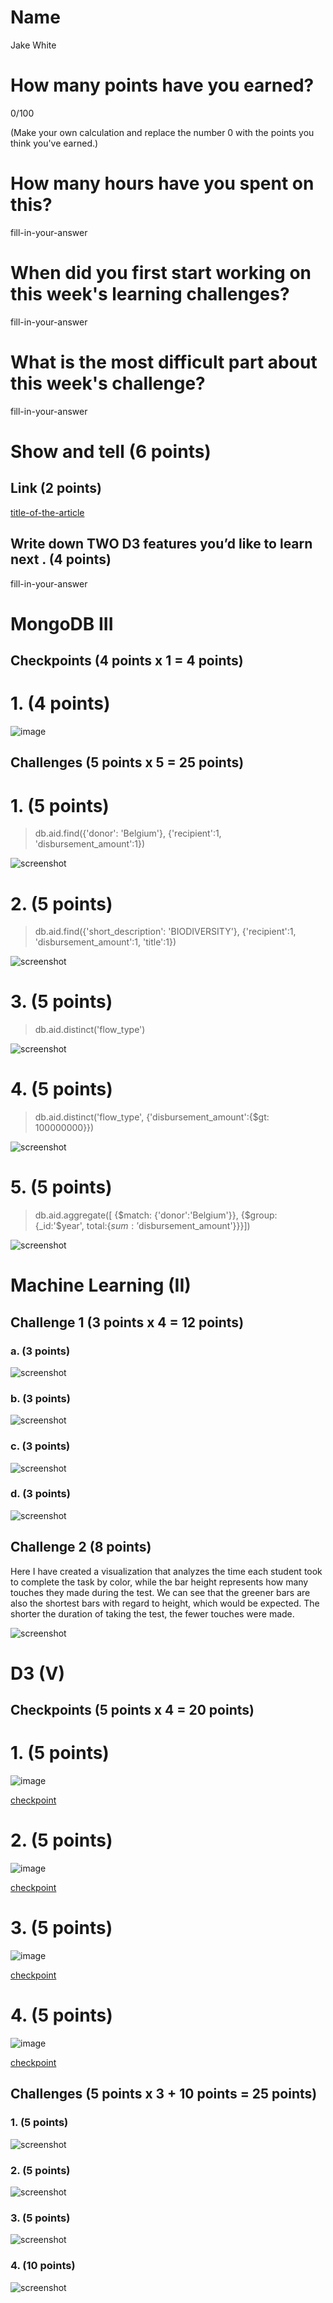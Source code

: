 # Name

Jake White

# How many points have you earned?

0/100

(Make your own calculation and replace the number 0 with the points you think you've earned.)

# How many hours have you spent on this?

fill-in-your-answer

# When did you first start working on this week's learning challenges?

fill-in-your-answer

# What is the most difficult part about this week's challenge?

fill-in-your-answer

# Show and tell (6 points)

## Link (2 points)

[title-of-the-article](http://link-to-an-interesting-D3-visualization-example)

## Write down TWO D3 features you’d like to learn next . (4 points)

fill-in-your-answer

# MongoDB III

## Checkpoints (4 points x 1 = 4 points)

# 1. (4 points)

![image](http://i.imgur.com/3VKIkCQ.png)

## Challenges (5 points x 5 = 25 points)

# 1. (5 points)

> db.aid.find({'donor': 'Belgium'}, {'recipient':1, 'disbursement_amount':1})

![screenshot](http://i.imgur.com/2Tp69WO.png)

# 2. (5 points)

> db.aid.find({'short_description': 'BIODIVERSITY'}, {'recipient':1, 'disbursement_amount':1, 'title':1})

![screenshot](http://i.imgur.com/jjL7XpF.png)

# 3. (5 points)

> db.aid.distinct('flow_type')

![screenshot](http://i.imgur.com/M7d60gV.png)

# 4. (5 points)

> db.aid.distinct('flow_type', {'disbursement_amount':{$gt: 100000000}})

![screenshot](http://i.imgur.com/1tHJ1F2.png)

# 5. (5 points)

> db.aid.aggregate([ {$match: {'donor':'Belgium'}}, {$group: {_id:'$year', total:{$sum: '$disbursement_amount'}}}])

![screenshot](http://i.imgur.com/W7aw8Ni.png)

# Machine Learning (II)

## Challenge 1 (3 points x 4 = 12 points)

### a. (3 points)

![screenshot](http://i.imgur.com/EAVhkf5.png)

### b. (3 points)

![screenshot](http://i.imgur.com/SYnyGL5.png)

### c. (3 points) 

![screenshot](http://i.imgur.com/we1TiUG.png)

### d. (3 points) 

![screenshot](http://i.imgur.com/MWggy5m.png)

## Challenge 2 (8 points)

Here I have created a visualization that analyzes the time each student took to complete the task by color,
while the bar height represents how many touches they made during the test. We can see that the greener bars 
are also the shortest bars with regard to height, which would be expected. The shorter the duration of taking 
the test, the fewer touches were made. 

![screenshot](http://i.imgur.com/MBQj3t5.png)

# D3 (V)

## Checkpoints (5 points x 4 = 20 points)

# 1. (5 points)

![image](http://i.imgur.com/XRWSZMC.png)

[checkpoint](d3/check1.html)

# 2. (5 points)

![image](http://i.imgur.com/T13W0eO.png)

[checkpoint](d3/check2.html)

# 3. (5 points)

![image](http://i.imgur.com/GXlNpay.png)

[checkpoint](d3/check3.html)

# 4. (5 points)

![image](http://i.imgur.com/h5XXKfk.png)

[checkpoint](d3/check4.html)

## Challenges 	(5 points x 3 + 10 points = 25 points)

### 1. (5 points)

![screenshot](http://i.imgur.com/tjDf309.png)

### 2. (5 points)

![screenshot](screenshot.png?raw=true)

### 3. (5 points)

![screenshot](screenshot.png?raw=true)

### 4. (10 points)

![screenshot](screenshot.png?raw=true)

